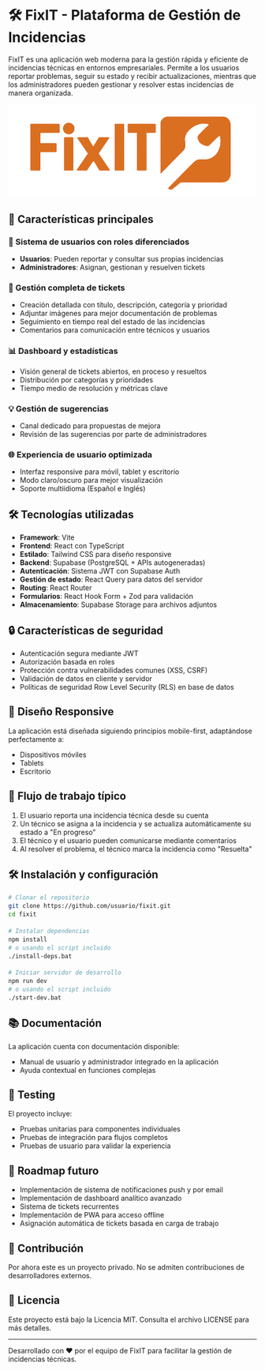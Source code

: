 # 🛠️ FixIT - Plataforma de Gestión de Incidencias

FixIT es una aplicación web moderna para la gestión rápida y eficiente de incidencias técnicas en entornos empresariales. Permite a los usuarios reportar problemas, seguir su estado y recibir actualizaciones, mientras que los administradores pueden gestionar y resolver estas incidencias de manera organizada.

![FixIT Logo](public/Fixit-LOGO.png)

## 🚀 Características principales

### 👤 Sistema de usuarios con roles diferenciados
- **Usuarios**: Pueden reportar y consultar sus propias incidencias
- **Administradores**: Asignan, gestionan y resuelven tickets

### 🎫 Gestión completa de tickets
- Creación detallada con título, descripción, categoría y prioridad
- Adjuntar imágenes para mejor documentación de problemas
- Seguimiento en tiempo real del estado de las incidencias
- Comentarios para comunicación entre técnicos y usuarios

### 📊 Dashboard y estadísticas
- Visión general de tickets abiertos, en proceso y resueltos
- Distribución por categorías y prioridades
- Tiempo medio de resolución y métricas clave

### 💡 Gestión de sugerencias
- Canal dedicado para propuestas de mejora
- Revisión de las sugerencias por parte de administradores

### 🌐 Experiencia de usuario optimizada
- Interfaz responsive para móvil, tablet y escritorio
- Modo claro/oscuro para mejor visualización
- Soporte multiidioma (Español e Inglés)

## 🛠️ Tecnologías utilizadas

- **Framework**: Vite
- **Frontend**: React con TypeScript
- **Estilado**: Tailwind CSS para diseño responsive
- **Backend**: Supabase (PostgreSQL + APIs autogeneradas)
- **Autenticación**: Sistema JWT con Supabase Auth
- **Gestión de estado**: React Query para datos del servidor
- **Routing**: React Router
- **Formularios**: React Hook Form + Zod para validación
- **Almacenamiento**: Supabase Storage para archivos adjuntos

## 🔒 Características de seguridad

- Autenticación segura mediante JWT
- Autorización basada en roles
- Protección contra vulnerabilidades comunes (XSS, CSRF)
- Validación de datos en cliente y servidor
- Políticas de seguridad Row Level Security (RLS) en base de datos

## 📱 Diseño Responsive

La aplicación está diseñada siguiendo principios mobile-first, adaptándose perfectamente a:
- Dispositivos móviles
- Tablets
- Escritorio

## 🚀 Flujo de trabajo típico

1. El usuario reporta una incidencia técnica desde su cuenta
2. Un técnico se asigna a la incidencia y se actualiza automáticamente su estado a "En progreso"
3. El técnico y el usuario pueden comunicarse mediante comentarios
4. Al resolver el problema, el técnico marca la incidencia como "Resuelta"

## 🛠️ Instalación y configuración

```bash
# Clonar el repositorio
git clone https://github.com/usuario/fixit.git
cd fixit

# Instalar dependencias
npm install
# o usando el script incluido
./install-deps.bat

# Iniciar servidor de desarrollo
npm run dev
# o usando el script incluido
./start-dev.bat
```

## 📚 Documentación

La aplicación cuenta con documentación disponible:
- Manual de usuario y administrador integrado en la aplicación
- Ayuda contextual en funciones complejas

## 🧪 Testing

El proyecto incluye:
- Pruebas unitarias para componentes individuales
- Pruebas de integración para flujos completos
- Pruebas de usuario para validar la experiencia

## 🌱 Roadmap futuro

- Implementación de sistema de notificaciones push y por email
- Implementación de dashboard analítico avanzado
- Sistema de tickets recurrentes
- Implementación de PWA para acceso offline
- Asignación automática de tickets basada en carga de trabajo

## 👥 Contribución

Por ahora este es un proyecto privado. No se admiten contribuciones de desarrolladores externos.

## 📄 Licencia

Este proyecto está bajo la Licencia MIT. Consulta el archivo LICENSE para más detalles.

---

Desarrollado con ❤️ por el equipo de FixIT para facilitar la gestión de incidencias técnicas.


